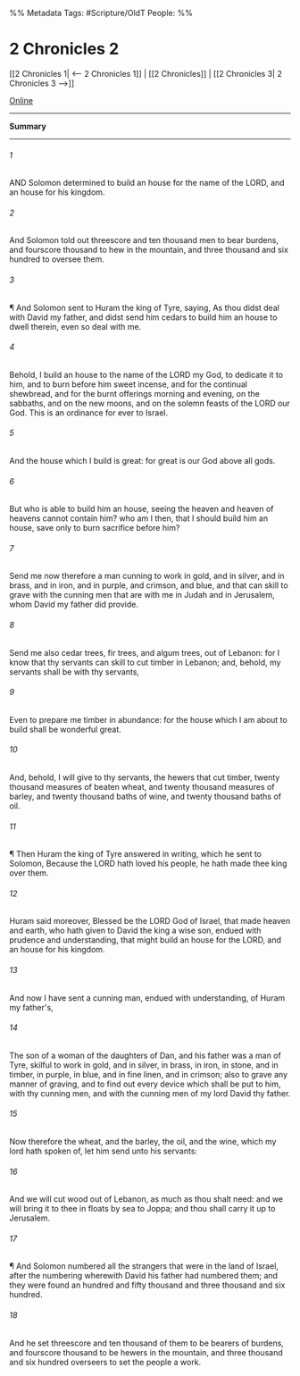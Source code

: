 

%% Metadata
Tags: #Scripture/OldT
People: 
%%
# 2 Chronicles 2
[[2 Chronicles 1| <-- 2 Chronicles 1]] | [[2 Chronicles]] | [[2 Chronicles 3| 2 Chronicles 3 -->]]

[Online](https://churchofjesuschrist.org/study/scriptures/ot/2-chr/2?lang=eng)

---
__Summary__



---

###### 1
AND Solomon determined to build an house for the name of the LORD, and an house for his kingdom.
###### 2
And Solomon told out threescore and ten thousand men to bear burdens, and fourscore thousand to hew in the mountain, and three thousand and six hundred to oversee them.
###### 3
¶ And Solomon sent to Huram the king of Tyre, saying, As thou didst deal with David my father, and didst send him cedars to build him an house to dwell therein, even so deal with me.
###### 4
Behold, I build an house to the name of the LORD my God, to dedicate it to him, and to burn before him sweet incense, and for the continual shewbread, and for the burnt offerings morning and evening, on the sabbaths, and on the new moons, and on the solemn feasts of the LORD our God.  This is an ordinance for ever to Israel.
###### 5
And the house which I build is great: for great is our God above all gods.
###### 6
But who is able to build him an house, seeing the heaven and heaven of heavens cannot contain him?  who am I then, that I should build him an house, save only to burn sacrifice before him?
###### 7
Send me now therefore a man cunning to work in gold, and in silver, and in brass, and in iron, and in purple, and crimson, and blue, and that can skill to grave with the cunning men that are with me in Judah and in Jerusalem, whom David my father did provide.
###### 8
Send me also cedar trees, fir trees, and algum trees, out of Lebanon: for I know that thy servants can skill to cut timber in Lebanon; and, behold, my servants shall be with thy servants,
###### 9
Even to prepare me timber in abundance: for the house which I am about to build shall be wonderful great.
###### 10
And, behold, I will give to thy servants, the hewers that cut timber, twenty thousand measures of beaten wheat, and twenty thousand measures of barley, and twenty thousand baths of wine, and twenty thousand baths of oil.
###### 11
¶ Then Huram the king of Tyre answered in writing, which he sent to Solomon, Because the LORD hath loved his people, he hath made thee king over them.
###### 12
Huram said moreover, Blessed be the LORD God of Israel, that made heaven and earth, who hath given to David the king a wise son, endued with prudence and understanding, that might build an house for the LORD, and an house for his kingdom.
###### 13
And now I have sent a cunning man, endued with understanding, of Huram my father's,
###### 14
The son of a woman of the daughters of Dan, and his father was a man of Tyre, skilful to work in gold, and in silver, in brass, in iron, in stone, and in timber, in purple, in blue, and in fine linen, and in crimson; also to grave any manner of graving, and to find out every device which shall be put to him, with thy cunning men, and with the cunning men of my lord David thy father.
###### 15
Now therefore the wheat, and the barley, the oil, and the wine, which my lord hath spoken of, let him send unto his servants:
###### 16
And we will cut wood out of Lebanon, as much as thou shalt need: and we will bring it to thee in floats by sea to Joppa; and thou shall carry it up to Jerusalem.
###### 17
¶ And Solomon numbered all the strangers that were in the land of Israel, after the numbering wherewith David his father had numbered them; and they were found an hundred and fifty thousand and three thousand and six hundred.
###### 18
And he set threescore and ten thousand of them to be bearers of burdens, and fourscore thousand to be hewers in the mountain, and three thousand and six hundred overseers to set the people a work.



